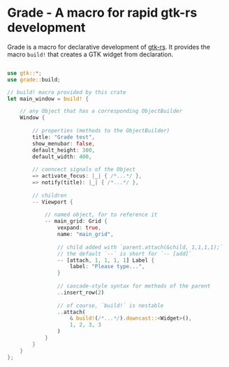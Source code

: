 Grade - A macro for rapid gtk-rs development
============================================

Grade is a macro for declarative development of [gtk-rs](https://gtk-rs.org/). It provides the macro `build!` that creates a GTK widget from declaration.

```rust

use gtk::*;
use grade::build;

// build! macro provided by this crate
let main_window = build! {

	// any Object that has a corresponding ObjectBuilder
	Window {
		
		// properties (methods to the ObjectBuilder)
		title: "Grade test",
		show_menubar: false,
		default_height: 300,
		default_width: 400,
		
		// conncect signals of the Object
		=> activate_focus: |_| { /*...*/ },
		=> notify(title): |_| { /*...*/ }, 
		
		// children
		-- Viewport {
		
			// named object, for to reference it 
			-- main_grid: Grid {
				vexpand: true,
				name: "main_grid",
				
				// child added with `parent.attach(&child, 1,1,1,1);`
				// the default `--` is short for `-- [add]`
				-- [attach, 1, 1, 1, 1] Label {
					label: "Please type...",
				}
				
				// cascade-style syntax for methods of the parent
				..insert_row(2)
				
				// of course, `build!` is nestable 
				..attach(
					& build!(/*...*/).downcast::<Widget>(), 
					1, 2, 3, 3
				)
			}
		}
	}
};
```

